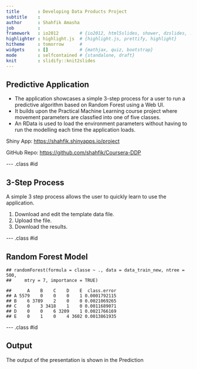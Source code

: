 ```yaml
---
title       : Developing Data Products Project
subtitle    : 
author      : Shahfik Amasha
job         : 
framework   : io2012        # {io2012, html5slides, shower, dzslides, ...}
highlighter : highlight.js  # {highlight.js, prettify, highlight}
hitheme     : tomorrow      # 
widgets     : []            # {mathjax, quiz, bootstrap}
mode        : selfcontained # {standalone, draft}
knit        : slidify::knit2slides
---
```


## Predictive Application

- The application showcases a simple 3-step process for a user to run a predictive algorithm based on Random Forest using a Web UI.
- It builds upon the Practical Machine Learning course project where movement parameters are classfied into one of five classes.
- An RData is used to load the environment parameters without having to run the modelling each time the application loads.

Shiny App: https://shahfik.shinyapps.io/project 

GitHub Repo: https://github.com/shahfik/Coursera-DDP

--- .class #id 

## 3-Step Process

A simple 3 step process allows the user to quickly learn to use the application.

1. Download and edit the template data file.
2. Upload the file.
3. Download the results.

--- .class #id 

## Random Forest Model

```
## randomForest(formula = classe ~ ., data = data_train_new, ntree = 500, 
##     mtry = 7, importance = TRUE)
```

```
##      A    B    C    D    E  class.error
## A 5579    0    0    0    1 0.0001792115
## B    6 3789    2    0    0 0.0021069265
## C    0    3 3418    1    0 0.0011689071
## D    0    0    6 3209    1 0.0021766169
## E    0    1    0    4 3602 0.0013861935
```

--- .class #id 

## Output

The output of the presentation is shown in the Prediction

